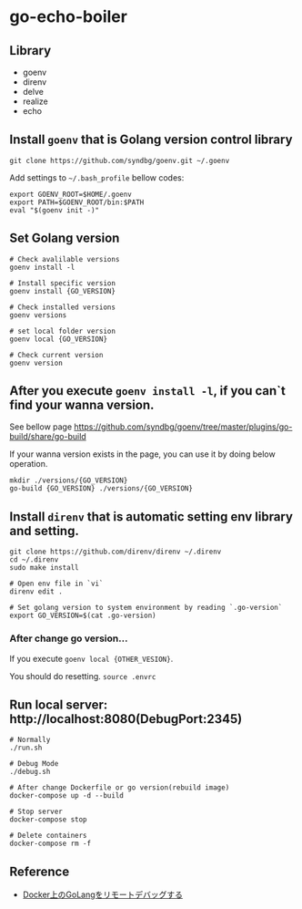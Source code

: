 # go-echo-boiler

## Library

- goenv
- direnv
- delve
- realize
- echo

## Install `goenv` that is Golang version control library

```
git clone https://github.com/syndbg/goenv.git ~/.goenv
```

Add settings to `~/.bash_profile` bellow codes:

```
export GOENV_ROOT=$HOME/.goenv
export PATH=$GOENV_ROOT/bin:$PATH
eval "$(goenv init -)"
```

## Set Golang version

```
# Check avalilable versions
goenv install -l

# Install specific version
goenv install {GO_VERSION}

# Check installed versions
goenv versions

# set local folder version
goenv local {GO_VERSION}

# Check current version
goenv version
```

## After you execute `goenv install -l`, if you can`t find your wanna version.

See bellow page
https://github.com/syndbg/goenv/tree/master/plugins/go-build/share/go-build

If your wanna version exists in the page, you can use it by doing below operation.

```
mkdir ./versions/{GO_VERSION}
go-build {GO_VERSION} ./versions/{GO_VERSION}
```

## Install `direnv` that is automatic setting env library and setting.

```
git clone https://github.com/direnv/direnv ~/.direnv
cd ~/.direnv
sudo make install
```

```
# Open env file in `vi`
direnv edit .

# Set golang version to system environment by reading `.go-version` 
export GO_VERSION=$(cat .go-version)
```

### After change go version...

If you execute `goenv local {OTHER_VESION}`.

You should do resetting.
`source .envrc`

## Run local server: http://localhost:8080(DebugPort:2345)

```
# Normally
./run.sh

# Debug Mode
./debug.sh

# After change Dockerfile or go version(rebuild image)
docker-compose up -d --build

# Stop server
docker-compose stop

# Delete containers
docker-compose rm -f
```

## Reference

- [Docker上のGoLangをリモートデバッグする](https://qiita.com/keitakn/items/f46347f871083356149b)
